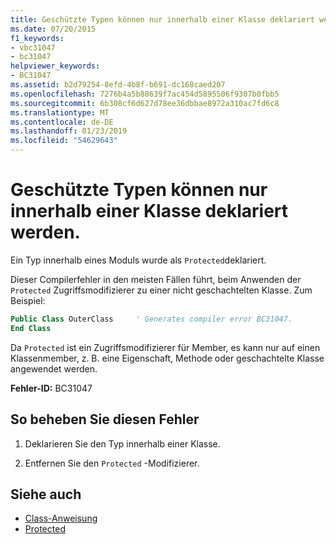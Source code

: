 ```yaml
---
title: Geschützte Typen können nur innerhalb einer Klasse deklariert werden.
ms.date: 07/20/2015
f1_keywords:
- vbc31047
- bc31047
helpviewer_keywords:
- BC31047
ms.assetid: b2d79254-8efd-4b8f-b691-dc168caed207
ms.openlocfilehash: 7276b4a5b88639f7ac454d5895506f9307b0fbb5
ms.sourcegitcommit: 6b308cf6d627d78ee36dbbae8972a310ac7fd6c8
ms.translationtype: MT
ms.contentlocale: de-DE
ms.lasthandoff: 01/23/2019
ms.locfileid: "54629643"
---
```

# <a name="protected-types-can-only-be-declared-inside-of-a-class"></a>Geschützte Typen können nur innerhalb einer Klasse deklariert werden.
Ein Typ innerhalb eines Moduls wurde als `Protected`deklariert.

Dieser Compilerfehler in den meisten Fällen führt, beim Anwenden der `Protected` Zugriffsmodifizierer zu einer nicht geschachtelten Klasse. Zum Beispiel:

```vb
Public Class OuterClass     ' Generates compiler error BC31047.
End Class
```

Da `Protected` ist ein Zugriffsmodifizierer für Member, es kann nur auf einen Klassenmember, z. B. eine Eigenschaft, Methode oder geschachtelte Klasse angewendet werden. 
 
 **Fehler-ID:** BC31047  
  
## <a name="to-correct-this-error"></a>So beheben Sie diesen Fehler  
  
1.  Deklarieren Sie den Typ innerhalb einer Klasse.  
  
2.  Entfernen Sie den `Protected` -Modifizierer.  
  
## <a name="see-also"></a>Siehe auch
- [Class-Anweisung](../../visual-basic/language-reference/statements/class-statement.md)
- [Protected](../../visual-basic/language-reference/modifiers/protected.md)
